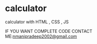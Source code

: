 # calculator
calculator with HTML , CSS , JS

IF YOU WANT COMPLETE CODE CONTACT ME:nmanipradeep2002@gmail.com
